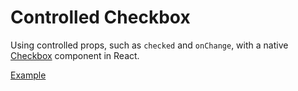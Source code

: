 # Controlled Checkbox

<p data-description>
  Using controlled props, such as <code>checked</code> and <code>onChange</code>, with a native <a href="/components/checkbox">Checkbox</a> component in React.
</p>

<a href="./index.tsx" data-playground>Example</a>
